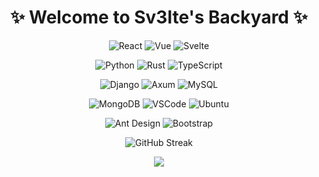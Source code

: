 <!-- ### Hi there 👋 -->

<!--
**sv3lte/sv3lte** is a ✨ _special_ ✨ repository because its `README.md` (this file) appears on your GitHub profile.

Here are some ideas to get you started:

- 🔭 I’m currently working on ...
- 🌱 I’m currently learning ...
- 👯 I’m looking to collaborate on ...
- 🤔 I’m looking for help with ...
- 💬 Ask me about ...
- 📫 How to reach me: ...
- 😄 Pronouns: ...
- ⚡ Fun fact: ...

Node  Koa2  Express  Redux  Hox  Vite  Vue  Vuex  Vux  pnpm  Bun Django  Flask  Axum  MySQL  MongoDB  Mongoose  SQLite 
WebStorm  HBuilderX  Xcode  Git  Github  Gitlab  Gitee  Tauri  Taro  HTML5  CSS3  Bootstrap  Miniprogram  Dart  Flutter
Photoshop  Sketch  Javascript  MacOS  WSL  Pug  Bruno  Postman  Ant-Design  Ant-Design-Pro  ElementUI

-->

<h1 align="center">✨ Welcome to Sv3lte's Backyard ✨</h1>

<div align="center">

![React](https://img.shields.io/badge/React-0078d6?style=for-the-badge&logo=react&logoColor=white)
![Vue](https://img.shields.io/badge/Vue-%23239120.svg?style=for-the-badge&logo=vue.js&logoColor=white)
![Svelte](https://img.shields.io/badge/Svelte-ff3e00?style=for-the-badge&logo=Svelte&logoColor=white)
<br>

![Python](https://img.shields.io/badge/Python-9a4993.svg?style=for-the-badge&logo=python&logoColor=white)
![Rust](https://img.shields.io/badge/Rust-e53717.svg?style=for-the-badge&logo=rust&logoColor=white)
![TypeScript](https://img.shields.io/badge/TypeScript-0078d6?style=for-the-badge&logo=typescript&logoColor=white)
<br>

![Django](https://img.shields.io/badge/Django-22d88f?style=for-the-badge&logo=django&logoColor=white)
![Axum](https://img.shields.io/badge/Axum-%232326.svg?style=for-the-badge&logo=rust&logoColor=white)
![MySQL](https://img.shields.io/badge/MySQL-512bd4?style=for-the-badge&logo=mysql&logoColor=white)
<br>

![MongoDB](https://img.shields.io/badge/MongoDB-da4643?style=for-the-badge&logo=mongodb&logoColor=white)
![VSCode](https://img.shields.io/badge/VSCode-0078d6?style=for-the-badge&logo=visual%20studio%20code&logoColor=white)
![Ubuntu](https://img.shields.io/badge/Ubuntu-ff3e00?style=for-the-badge&logo=ubuntu&logoColor=white)
<br>

![Ant Design](https://img.shields.io/badge/Ant%20Design-00979D?style=for-the-badge&logo=antdesign&logoColor=white)
![Bootstrap](https://img.shields.io/badge/Bootstrap-0078d6?style=for-the-badge&logo=bootstrap&logoColor=white)
<br>

![GitHub Streak](http://github-readme-streak-stats.herokuapp.com?user=sv3lte&theme=github-dark&hide_border=true&background=161B22)
<br>

<img src="https://github-readme-stats.vercel.app/api/top-langs/?username=sv3lte&layout=compact" />

</div>
